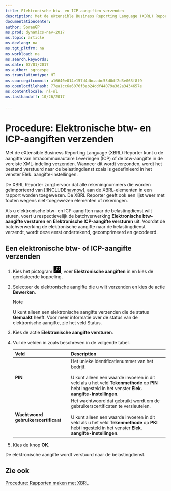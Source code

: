 ```yaml
---
title: Elektronische btw- en ICP-aangiften verzenden
description: Met de eXtensible Business Reporting Language (XBRL) Reporter kunt u de aangifte van Intracommunautaire Leveringen (ICP) of de btw-aangifte in de vereiste XML-indeling verzenden. Wanneer dit wordt verzonden, wordt het bestand verstuurd naar de belastingdienst zoals is gedefinieerd in het venster Elek. aangifte-instellingen.
documentationcenter: 
author: SorenGP
ms.prod: dynamics-nav-2017
ms.topic: article
ms.devlang: na
ms.tgt_pltfrm: na
ms.workload: na
ms.search.keywords: 
ms.date: 07/01/2017
ms.author: sgroespe
ms.translationtype: HT
ms.sourcegitcommit: a16640e014e157d4dbcaabc53d0df2d3e063f8f9
ms.openlocfilehash: 77ea1cc6a6076f3ab24ddf44079a3d2a3434657e
ms.contentlocale: nl-nl
ms.lasthandoff: 10/26/2017

---
```

# <a name="how-to-submit-electronic-vat-and-icp-declarations"></a>Procedure: Elektronische btw- en ICP-aangiften verzenden
Met de eXtensible Business Reporting Language (XBRL) Reporter kunt u de aangifte van Intracommunautaire Leveringen (ICP) of de btw-aangifte in de vereiste XML-indeling verzenden. Wanneer dit wordt verzonden, wordt het bestand verstuurd naar de belastingdienst zoals is gedefinieerd in het venster Elek. aangifte-instellingen.  

De XBRL Reporter zorgt ervoor dat alle rekeningnummers die worden geïmporteerd van [!INCLUDE[navnow](../../includes/navnow_md.md)], aan de XBRL-elementen in een rapport worden toegewezen. De XBRL Reporter geeft ook een lijst weer met fouten wegens niet-toegewezen elementen of rekeningen.  

Als u elektronische btw- en ICP-aangiften naar de belastingdienst wilt sturen, voert u respectievelijk de batchverwerking **Elektronische btw-aangifte versturen** en **Elektronische ICP-aangifte versturen** uit. Voordat de batchverwerking de elektronische aangifte naar de belastingdienst verzendt, wordt deze eerst ondertekend, gecomprimeerd en gecodeerd.  

## <a name="to-submit-an-electronic-vat-or-icp-declaration"></a>Een elektronische btw- of ICP-aangifte verzenden  

1.  Kies het pictogram ![Zoeken naar pagina of rapport](../../media/ui-search/search_small.png "pictogram Zoeken naar pagina of rapport"), voer **Elektronische aangiften** in en kies de gerelateerde koppeling.  
2.  Selecteer de elektronische aangifte die u wilt verzenden en kies de actie **Bewerken**.  

    > [!NOTE]  
    >  U kunt alleen een elektronische aangifte verzenden die de status **Gemaakt** heeft. Voor meer informatie over de status van de elektronische aangifte, zie het veld Status.  

3.  Kies de actie **Elektronische aangifte versturen**.  
4.  Vul de velden in zoals beschreven in de volgende tabel.  

    |Veld|Description|  
    |---------------------------------|---------------------------------------|  
    |**PIN**|Het unieke identificatienummer van het bedrijf.<br /><br /> U kunt alleen een waarde invoeren in dit veld als u het veld **Tekenmethode** op **PIN** hebt ingesteld in het venster **Elek. aangifte-instellingen**.|  
    |**Wachtwoord gebruikerscertificaat**|Het wachtwoord dat gebruikt wordt om de gebruikerscertificaten te versleutelen.<br /><br /> U kunt alleen een waarde invoeren in dit veld als u het veld **Tekenmethode** op **PKI** hebt ingesteld in het venster **Elek. aangifte-instellingen**.|  

5.  Kies de knop **OK**.  

De elektronische aangifte wordt verstuurd naar de belastingdienst.  

## <a name="see-also"></a>Zie ook  
[Procedure: Rapporten maken met XBRL](../../bi-create-reports-with-xbrl.md)

